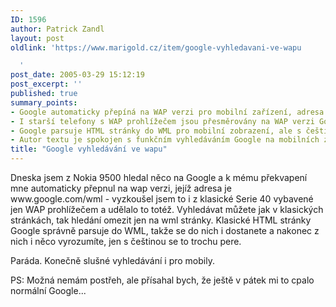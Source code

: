 ```yaml
---
ID: 1596
author: Patrick Zandl
layout: post
oldlink: 'https://www.marigold.cz/item/google-vyhledavani-ve-wapu

  '
post_date: 2005-03-29 15:12:19
post_excerpt: ''
published: true
summary_points:
- Google automaticky přepíná na WAP verzi pro mobilní zařízení, adresa je www.google.com/wml.
- I starší telefony s WAP prohlížečem jsou přesměrovány na WAP verzi Google.
- Google parsuje HTML stránky do WML pro mobilní zobrazení, ale s češtinou jsou problémy.
- Autor textu je spokojen s funkčním vyhledáváním Google na mobilních zařízeních.
title: "Google vyhledávání ve wapu"
---
```


<p>Dneska jsem z Nokia 9500 hledal něco na Google a k mému překvapení mne automaticky přepnul na wap verzi, jejíž adresa je www.google.com/wml - vyzkoušel jsem to i z klasické Serie 40 vybavené jen WAP prohlížečem a udělalo to totéž. 
Vyhledávat můžete jak v klasických stránkách, tak hledání omezit jen na wml stránky. Klasické HTML stránky Google správně parsuje do WML, takže se do nich i dostanete a nakonec z nich i něco vyrozumíte, jen s češtinou se to trochu pere.</p>

<p>Paráda. Konečně slušné vyhledávání i pro mobily.</p>

<p>PS: Možná nemám postřeh, ale přísahal bych, že ještě v pátek mi to cpalo normální Google...
</p>